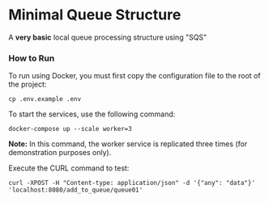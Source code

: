 # Minimal Queue Structure

A **very basic** local queue processing structure using "SQS"

### How to Run

To run using Docker, you must first copy the configuration file to the root of the project:
```
cp .env.example .env
```

To start the services, use the following command:
```
docker-compose up --scale worker=3
```
**Note:** In this command, the worker service is replicated three times (for demonstration purposes only).

Execute the CURL command to test:
```
curl -XPOST -H "Content-type: application/json" -d '{"any": "data"}' 'localhost:8080/add_to_queue/queue01'
```